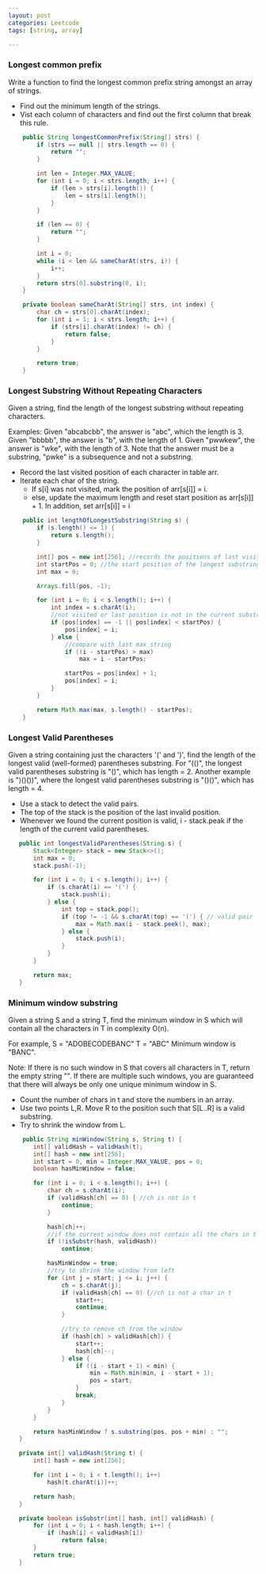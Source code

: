 ```yaml
---
layout: post
categories: Leetcode
tags: [string, array]

---
```


### Longest common prefix

Write a function to find the longest common prefix string amongst an array of strings.

* Find out the minimum length of the strings.
* Vist each column of characters and find out the first column that break this rule.

```java
    public String longestCommonPrefix(String[] strs) {
        if (strs == null || strs.length == 0) {
            return "";
        }

        int len = Integer.MAX_VALUE;
        for (int i = 0; i < strs.length; i++) {
            if (len > strs[i].length()) {
                len = strs[i].length();
            }
        }

        if (len == 0) {
            return "";
        }

        int i = 0;
        while (i < len && sameCharAt(strs, i)) {
            i++;
        }
        return strs[0].substring(0, i);
    }

    private boolean sameCharAt(String[] strs, int index) {
        char ch = strs[0].charAt(index);
        for (int i = 1; i < strs.length; i++) {
            if (strs[i].charAt(index) != ch) {
                return false;
            }
        }

        return true;
    }
```

### Longest Substring Without Repeating Characters

Given a string, find the length of the longest substring without repeating characters.

Examples:
Given "abcabcbb", the answer is "abc", which the length is 3.
Given "bbbbb", the answer is "b", with the length of 1.
Given "pwwkew", the answer is "wke", with the length of 3. Note that the answer must be a substring, "pwke" is a subsequence and not a substring.

* Record the last visited position of each character in table arr.
* Iterate each char of the string. 
    * If s[i] was not visited, mark the position of arr[s[i]] = i.
    * else, update the maximum length and reset start position as arr[s[i]] + 1. In addition, set arr[s[i]] = i

```java
    public int lengthOfLongestSubstring(String s) {
        if (s.length() <= 1) {
            return s.length();
        }

        int[] pos = new int[256]; //records the positions of last visited chars
        int startPos = 0; //the start position of the longest substring
        int max = 0;

        Arrays.fill(pos, -1);

        for (int i = 0; i < s.length(); i++) {
            int index = s.charAt(i);
            //not visited or last position is not in the current substring
            if (pos[index] == -1 || pos[index] < startPos) {
                pos[index] = i;
            } else {
                //compare with last max string
                if ((i - startPos) > max)
                    max = i - startPos;

                startPos = pos[index] + 1;
                pos[index] = i;
            }
        }

        return Math.max(max, s.length() - startPos);
    }
```

### Longest Valid Parentheses

 Given a string containing just the characters '(' and ')', find the length of the longest valid (well-formed) parentheses substring.
 For "(()", the longest valid parentheses substring is "()", which has length = 2.
 Another example is ")()())", where the longest valid parentheses substring is "()()", which has length = 4.
 
 * Use a stack to detect the valid pairs.
 * The top of the stack is the position of the last invalid position.
 * Whenever we found the current position is valid, i - stack.peak if the length of the current valid parentheses.
 
 ```java
    public int longestValidParentheses(String s) {
        Stack<Integer> stack = new Stack<>();
        int max = 0;
        stack.push(-1);

        for (int i = 0; i < s.length(); i++) {
            if (s.charAt(i) == '(') {
                stack.push(i);
            } else {
                int top = stack.pop();
                if (top != -1 && s.charAt(top) == '(') { // valid pair
                    max = Math.max(i - stack.peek(), max);
                } else {
                    stack.push(i);
                }
            }
        }

        return max;
    }
 ```
 
 ### Minimum window substring
 
 Given a string S and a string T, find the minimum window in S which will contain all the characters in T in complexity O(n).

For example,
S = "ADOBECODEBANC"
T = "ABC"
Minimum window is "BANC".

Note:
If there is no such window in S that covers all characters in T, return the empty string "".
If there are multiple such windows, you are guaranteed that there will always be only one unique minimum window in S.

* Count the number of chars in t and store the numbers in an array.
* Use two points L,R. Move R to the position such that S[L..R] is a valid substring.
* Try to shrink the window from L.
 
 ```java
     public String minWindow(String s, String t) {
        int[] validHash = validHash(t);
        int[] hash = new int[256];
        int start = 0, min = Integer.MAX_VALUE, pos = 0;
        boolean hasMinWindow = false;

        for (int i = 0; i < s.length(); i++) {
            char ch = s.charAt(i);
            if (validHash[ch] == 0) { //ch is not in t
                continue;
            }

            hash[ch]++;
            //if the current window does not contain all the chars in t
            if (!isSubstr(hash, validHash))
                continue;

            hasMinWindow = true;
            //try to shrink the window from left
            for (int j = start; j <= i; j++) {
                ch = s.charAt(j);
                if (validHash[ch] == 0) {//ch is not a char in t
                    start++;
                    continue;
                }

                //try to remove ch from the window
                if (hash[ch] > validHash[ch]) {
                    start++;
                    hash[ch]--;
                } else {
                    if ((i - start + 1) < min) {
                        min = Math.min(min, i - start + 1);
                        pos = start;
                    }
                    break;
                }
            }
        }

        return hasMinWindow ? s.substring(pos, pos + min) : "";
    }

    private int[] validHash(String t) {
        int[] hash = new int[256];

        for (int i = 0; i < t.length(); i++)
            hash[t.charAt(i)]++;

        return hash;
    }

    private boolean isSubstr(int[] hash, int[] validHash) {
        for (int i = 0; i < hash.length; i++) {
            if (hash[i] < validHash[i])
                return false;
        }
        return true;
    }
```
